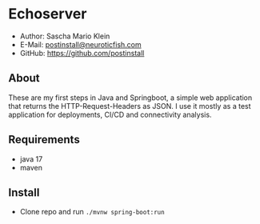 # Echoserver

- Author: Sascha Mario Klein
- E-Mail: postinstall@neuroticfish.com
- GitHub: https://github.com/postinstall

## About

These are my first steps in Java and Springboot, a simple web application that returns the HTTP-Request-Headers as JSON.
I use it mostly as a test application for deployments, CI/CD and connectivity analysis.

## Requirements

- java 17
- maven

## Install

- Clone repo and run `./mvnw spring-boot:run`